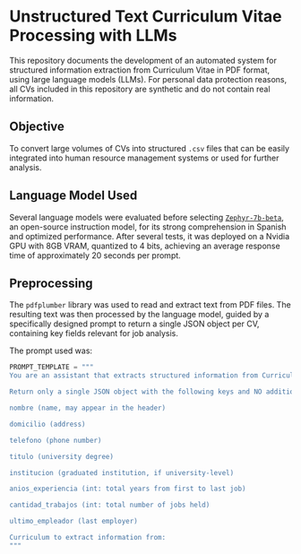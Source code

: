 # Unstructured Text Curriculum Vitae Processing with LLMs

This repository documents the development of an automated system for structured information extraction from Curriculum Vitae in PDF format, using large language models (LLMs). For personal data protection reasons, all CVs included in this repository are synthetic and do not contain real information.

## Objective

To convert large volumes of CVs into structured `.csv` files that can be easily integrated into human resource management systems or used for further analysis.

## Language Model Used

Several language models were evaluated before selecting [`Zephyr-7b-beta`](https://huggingface.co/HuggingFaceH4/zephyr-7b-beta), an open-source instruction model, for its strong comprehension in Spanish and optimized performance. After several tests, it was deployed on a Nvidia GPU with 8GB VRAM, quantized to 4 bits, achieving an average response time of approximately 20 seconds per prompt.

## Preprocessing

The `pdfplumber` library was used to read and extract text from PDF files. The resulting text was then processed by the language model, guided by a specifically designed prompt to return a single JSON object per CV, containing key fields relevant for job analysis.

The prompt used was:

```python
PROMPT_TEMPLATE = """
You are an assistant that extracts structured information from Curriculum Vitae (CVs) in Spanish.

Return only a single JSON object with the following keys and NO additional text:

nombre (name, may appear in the header)

domicilio (address)

telefono (phone number)

titulo (university degree)

institucion (graduated institution, if university-level)

anios_experiencia (int: total years from first to last job)

cantidad_trabajos (int: total number of jobs held)

ultimo_empleador (last employer)

Curriculum to extract information from:
"""


